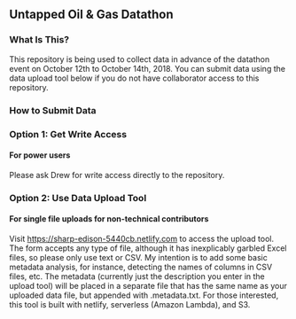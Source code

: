 ## Untapped Oil &amp; Gas Datathon ##

### What Is This? ###
This repository is being used to collect data in advance of the datathon event on October 12th to October 14th, 2018. You can submit data using the data upload tool below if you do not have collaborator access to this repository.

### How to Submit Data ###

### Option 1: Get Write Access ###
#### For power users ####
Please ask Drew for write access directly to the repository.

### Option 2: Use Data Upload Tool ###
#### For single file uploads for non-technical contributors ####
Visit https://sharp-edison-5440cb.netlify.com to access the upload tool. The form accepts any type of file, although it has inexplicably garbled Excel files, so please only use text or CSV. My intention is to add some basic metadata analysis, for instance, detecting the names of columns in CSV files, etc. The metadata (currently just the description you enter in the upload tool) will be placed in a separate file that has the same name as your uploaded data file, but appended with .metadata.txt. For those interested, this tool is built with netlify, serverless (Amazon Lambda), and S3.
